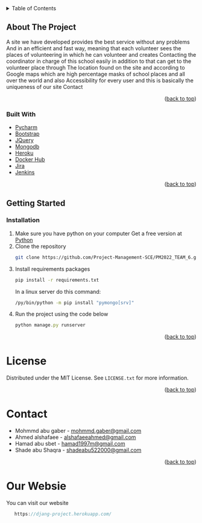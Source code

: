<div id="top"></div>

<!-- TABLE OF CONTENTS -->
<details>
  <summary>Table of Contents</summary>
  <ol>
    <li>
      <a href="#about-the-project">About The Project</a>
      <ul>
        <li><a href="#built-with">Built With</a></li>
      </ul>
    </li>
    <li>
      <a href="#getting-started">Getting Started</a>
      <ul>
        <li><a href="#installation">Installation</a></li>
      </ul>
    </li>
    <li><a href="#license">License</a></li>
    <li><a href="#contact">Contact</a></li>
  </ol>
</details>

<!-- ABOUT THE PROJECT -->
## About The Project

A site we have developed provides the best service without any problems And in an efficient and fast way, 
meaning that each volunteer sees the places of volunteering in which he can volunteer and creates
Contacting the coordinator in charge of this school easily in addition to that can get to the volunteer place through
The location found on the site and according to Google maps which are high percentage masks of school places and all over the world and also
Accessibility for every user and this is basically the uniqueness of our site Contact
<p align="right">(<a href="#top">back to top</a>)</p>



### Built With
* [Pycharm](https://www.jetbrains.com/pycharm/download/#section=windows)
* [Bootstrap](https://getbootstrap.com)
* [JQuery](https://jquery.com)
* [Mongodb](https://www.mongodb.com/)
* [Heroku](https://www.heroku.com/)
* [Docker Hub](https://hub.docker.com/)
* [Jira](http://jira.sce-fpm.com:8080/secure/RapidBoard.jspa?rapidView=119&projectKey=BSPM2022T6&view=planning.nodetail&issueLimit=100)
* [Jenkins](http://147.234.32.36/login?from=%2F)

<p align="right">(<a href="#top">back to top</a>)</p>



<!-- GETTING STARTED -->
## Getting Started

### Installation

1. Make sure you have python on your computer Get a free version at [Python](https://www.python.org/downloads/)
2. Clone the repository
   ```sh
   git clone https://github.com/Project-Management-SCE/PM2022_TEAM_6.git
   ```
3. Install requirements packages
   ```sh
   pip install -r requirements.txt 
   ```
   In a linux server do this command:
    ```sh
   /py/bin/python -m pip install "pymongo[srv]"
   ```
4. Run the project using the code below 
   ```js
   python manage.py runserver
   ```

<p align="right">(<a href="#top">back to top</a>)</p>

<!-- LICENSE -->
# License

Distributed under the MIT License. See `LICENSE.txt` for more information.

<p align="right">(<a href="#top">back to top</a>)</p>


<!-- CONTACT -->
# Contact
* Mohmmd abu gaber - mohmmd.gaber@gmail.com
* Ahmed alshafaee - alshafaeeahmed@gmail.com
* Hamad abu sbet - hamad1997m@gmail.com
* Shade abu Shaqra -  shadeabu522000@gmail.com


<p align="right">(<a href="#top">back to top</a>)</p>


<!-- Websie -->
# Our Websie
You can visit our website
```js
   https://djang-project.herokuapp.com/
   ```



